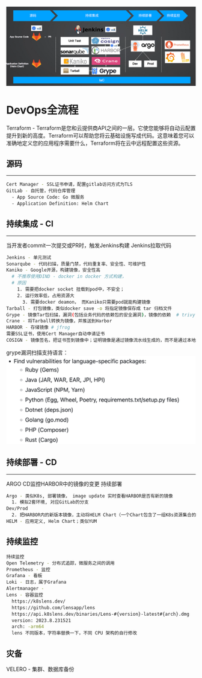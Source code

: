 ![Alt text](pic/image0.png)
# DevOps全流程
Terraform - Terraform是您和云提供商API之间的一层。它使您能够将自动云配置提升到新的高度。Terraform可以帮助您将云基础设施写成代码。这意味着您可以准确地定义您的应用程序需要什么，Terraform将在云中远程配置这些资源。
## 源码
---
```bash
Cert Manager - SSL证书申请，配置gitlab访问方式为TLS
GitLab - 自托管，代码仓库管理
  - App Source Code: Go 微服务
  - Application Definition: Helm Chart
```
## 持续集成 - CI
---
当开发者commit一次提交或PR时，触发Jenkins构建
Jenkins拉取代码
```bash
Jenkins - 单元测试
Sonarqube - 代码扫描，质量门禁，代码重复率、安全性、可维护性
Kaniko - Google开源，构建镜像，安全性高
  # 不推荐使用DIND - docker in docker 方式构建，
  # 原因
    1. 需要把docker socket 挂载到pod中，不安全；
    2. 运行效率低，占用资源大
      3. 需要docker deamon， 而Kaniko只需要pod就能构建镜像
Tarball - 打包镜像，类似docker save -o 将指定镜像保存成 tar 归档文件
Grype - 镜像Tar包扫描，漏洞(包括业务代码的依赖包的安全漏洞)，镜像的依赖  # trivy
Crane - 将Tarball转换为镜像，并推送到Harbor
HARBOR - 存储镜像 # jfrog
需要SSL证书，使用Cert Manager自动申请证书
COSIGN - 镜像签名，把证书签到镜像中；证明镜像是通过镜像流水线生成的，而不是通过本地构建放到HARBOR中的。
```
grype漏洞扫描支持语言：
![Alt text](pic/image1.png)

## 持续部署 - CD
---
ARGO CD监控HARBOR中的镜像的变更
持续部署

```bash
Argo - 类似K8s, 部署镜像， image update 实时查看HARBOR是否有新的镜像
  1. 模拟2套环境, 对应GitLab的分支
Dev/Prod
  2. 把HARBOR内的新版本镜像，主动将HELM Chart（一个Chart包含了一组K8s资源集合的描述文件）写入GitLab的仓库Application Definition中
HELM - 应用定义, Helm Chart；类似YUM
```
## 持续监控
```bash
持续监控
Open Telemetry - 分布式追踪，微服务之间的调用
Prometheus - 监控
Grafana - 看板
Loki - 日志，属于Grafana
Alertmanager -
Lens - 容器监控
  https://k8slens.dev/
  https://github.com/lensapp/lens
  https://api.k8slens.dev/binaries/Lens-#{version}-latest#{arch}.dmg
  version: 2023.8.231521
  arch: -arm64
  lens 不同版本，字符串替换一下，不同 CPU 架构的自行修改
```
## 灾备
VELERO - 集群、数据库备份